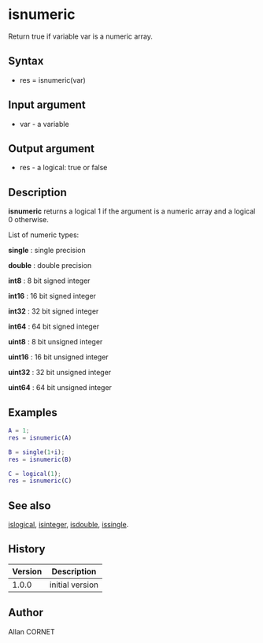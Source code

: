 

# isnumeric

Return true if variable var is a numeric array.

## Syntax

- res = isnumeric(var)

## Input argument

 - var - a variable

## Output argument

 - res - a logical: true or false

## Description

<b>isnumeric</b> returns a logical 1 if the argument is a numeric array and a logical 0 otherwise.
<p>List of numeric types:</p>
<p><b>single</b> : single precision</p>
<p><b>double</b> : double precision</p>
<p><b>int8</b>   : 8 bit signed integer</p>
<p><b>int16</b>  : 16 bit signed integer</p>
<p><b>int32</b>  : 32 bit signed integer</p>
<p><b>int64</b>  : 64 bit signed integer</p>
<p><b>uint8</b>  : 8 bit unsigned integer</p>
<p><b>uint16</b> : 16 bit unsigned integer</p>
<p><b>uint32</b> : 32 bit unsigned integer</p>
<p><b>uint64</b> : 64 bit unsigned integer</p>

	

## Examples

```matlab
A = 1;
res = isnumeric(A)
```
```matlab
B = single(1+i);
res = isnumeric(B)
```
```matlab
C = logical(1);
res = isnumeric(C)
```

## See also

[islogical](islogical.md), [isinteger](isinteger.md), [isdouble](isdouble.md), [issingle](issingle.md).
## History

|Version|Description|
|------|------|
|1.0.0|initial version|


## Author

Allan CORNET



